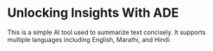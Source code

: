 # Unlocking Insights With ADE
This is a simple AI tool used to summarize text concisely. It supports multiple languages including English, Marathi, and Hindi.
